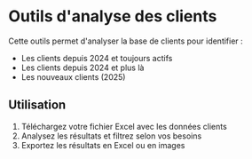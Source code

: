 # Outils d'analyse des clients

Cette outils permet d'analyser la base de clients pour identifier :
- Les clients depuis 2024 et toujours actifs
- Les clients depuis 2024 et plus là 
- Les nouveaux clients (2025)

## Utilisation
1. Téléchargez votre fichier Excel avec les données clients
2. Analysez les résultats et filtrez selon vos besoins
3. Exportez les résultats en Excel ou en images